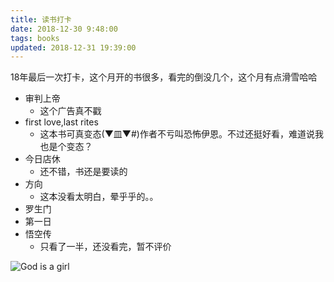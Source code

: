```yaml
---
title: 读书打卡
date: 2018-12-30 9:48:00
tags: books
updated: 2018-12-31 19:39:00
---
```



18年最后一次打卡，这个月开的书很多，看完的倒没几个，这个月有点滑雪哈哈


- 审判上帝
    - 这个广告真不戳
- first love,last rites
    - 这本书可真变态(▼皿▼#)作者不亏叫恐怖伊恩。不过还挺好看，难道说我也是个变态？
- 今日店休
    - 还不错，书还是要读的
- 方向
    - 这本没看太明白，晕乎乎的。。
- 罗生门
- 第一日
- 悟空传
    - 只看了一半，还没看完，暂不评价

![God is a girl](./img/books/god-is-a-girl.jpeg)
